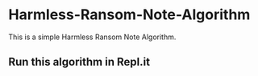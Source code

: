 # Harmless-Ransom-Note-Algorithm
This is a simple Harmless Ransom Note Algorithm.

## Run this algorithm in Repl.it 
